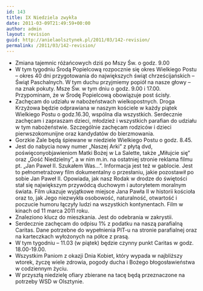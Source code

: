 ```yaml
---
id: 143
title: IX Niedziela zwykła
date: 2011-03-09T21:49:59+00:00
author: admin
layout: revision
guid: http://anielaolsztynek.pl/2011/03/142-revision/
permalink: /2011/03/142-revision/
---
```

  * Zmiana tajemnic różańcowych dziś po Mszy Św. o godz. 9.00
  * W tym tygodniu Środą Popielcową rozpocznie się okres Wielkiego Postu &#8211; okres 40 dni przygotowania do największych świąt chrześcijańskich &#8211; Świąt Paschalnych. W tym duchu przyjmiemy popiół na nasze głowy &#8211; na znak pokuty. Msze Św. w tym dniu o godz. 9.00 i 17.00. Przypominam, że w Środę Popielcową obowiązuje post ścisły.
  * Zachęcam do udziału w nabożeństwach wielkopostnych. Droga Krzyżowa będzie odprawiana w naszym kościele w każdy piątek Wielkiego Postu o godz.16.30, wspólna dla wszystkich. Serdecznie zachęcam i zapraszam dzieci, młodzież i wszystkich parafian do udziału w tym nabożeństwie. Szczególnie zachęcam rodziców i dzieci pierwszokomunijne oraz kandydatów do bierzmowania.
  * Gorzkie Żale będą śpiewane w niedziele Wielkiego Postu o godz. 8.45.
  * Jest do nabycia nowy numer &#8222;Naszej Arki&#8221; z płytą dvd, poświęconyobjawieniom Matki Bożej w La Salette, także &#8222;Miłujcie się&#8221; oraz &#8222;Gość Niedzielny&#8221;, a w nim m.in. na ostatniej stronie reklama filmu pt. &#8222;Jan Paweł II. Szukałem Was&#8230;&#8221;. Informacja jest też w gablocie. Jest to pełnometrażowy film dokumentalny o przesłaniu, jakie pozostawił po sobie Jan Paweł II. Opowiada, jak nasz Rodak w drodze do świętości stał się największym przywódcą duchowym i autorytetem moralnym świata. Film ukazuje wyjątkowe miejsce Jana Pawła II w historii kościoła oraz to, jak Jego niezwykła osobowość, naturalność, otwartość i poczucie humoru łączyły ludzi na wszystkich kontynentach. Film w kinach od 11 marca 2011 roku.
  * Znaleziono klucz do mieszkania. Jest do odebrania w zakrystii.
  * Serdecznie zachęcam do odpisu 1% z podatku na naszą parafialną Caritas. Dane potrzebne do wypełnienia PIT-u na stronie parafialnej oraz na karteczkach wyłożonych na półce z prasą.
  * W tym tygodniu &#8211; 11.03 (w piątek) będzie czynny punkt Caritas w godz. 18.00-19.00.
  * Wszystkim Paniom z okazji Dnia Kobiet, który wypada w najbliższy wtorek, życzę wiele zdrowia, pogody ducha i Bożego błogosławieństwa w codziennym życiu.
  * W przyszłą niedzielę ofiary zbierane na tacę będą przeznaczone na potrzeby WSD w Olsztynie.